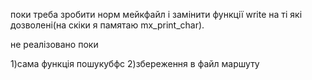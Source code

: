 поки треба зробити норм мейкфайл і замінити функції write на ті які дозволені(на скіки я памятаю mx_print_char).

не реалізовано поки

1)сама функція пошукубфс
2)збереження в файл маршуту
